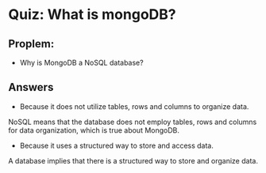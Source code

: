 # Quiz: What is mongoDB?

## Proplem:
- Why is MongoDB a NoSQL database?

## Answers

- Because it does not utilize tables, rows and columns to organize data.

NoSQL means that the database does not employ tables, rows and columns for data organization, which is true about MongoDB.

- Because it uses a structured way to store and access data.

A database implies that there is a structured way to store and organize data.


